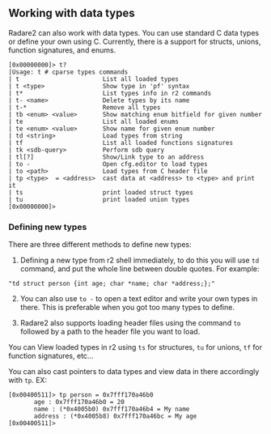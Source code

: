 ## Working with data types

Radare2 can also work with data types. You can use standard C data types or define your own using C. Currently, there is a support for structs, unions, function signatures, and enums.

```
[0x00000000]> t?
|Usage: t # cparse types commands
| t                       List all loaded types
| t <type>                Show type in 'pf' syntax
| t*                      List types info in r2 commands
| t- <name>               Delete types by its name
| t-*                     Remove all types
| tb <enum> <value>       Show matching enum bitfield for given number
| te                      List all loaded enums
| te <enum> <value>       Show name for given enum number
| td <string>             Load types from string
| tf                      List all loaded functions signatures
| tk <sdb-query>          Perform sdb query
| tl[?]                   Show/Link type to an address
| to -                    Open cfg.editor to load types
| to <path>               Load types from C header file
| tp <type>  = <address>  cast data at <address> to <type> and print it
| ts                      print loaded struct types
| tu                      print loaded union types
[0x00000000]> 
```

### Defining new types

There are three different methods to define new types:

1. Defining a new type from r2 shell immediately, to do this you will use `td` command, and put the whole line between double quotes. For example:

`"td struct person {int age; char *name; char *address;};"`

2. You can also use `to -` to open a text editor and write your own types in there. This is preferable when you got too many types to define.

3. Radare2 also supports loading header files using the command `to` followed by a path to the header file you want to load.

You can View loaded types in r2 using `ts` for structures, `tu` for unions, `tf` for function signatures, etc...

You can also cast pointers to data types and view data in there accordingly with `tp`. EX:

```
[0x00400511]> tp person = 0x7fff170a46b0
       age : 0x7fff170a46b0 = 20
       name : (*0x4005b0) 0x7fff170a46b4 = My name
       address : (*0x4005b8) 0x7fff170a46bc = My age
[0x00400511]> 
```

